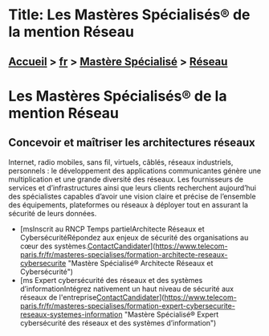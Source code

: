 # Title: Les Mastères Spécialisés® de la mention Réseau

## [Accueil](https://www.telecom-paris.fr "https://www.telecom-paris.fr") > [fr](https://www.telecom-paris.fr/fr "fr") > [Mastère Spécialisé](https://www.telecom-paris.fr/fr/masteres-specialises "Mastère Spécialisé") > [Réseau](https://www.telecom-paris.fr/fr/masteres-specialises/reseau)

[](https://www.telecom-paris.fr/fr/accueil)

# Les Mastères Spécialisés® de la mention Réseau

## Concevoir et maîtriser les architectures réseaux

Internet, radio mobiles, sans fil, virtuels, câblés, réseaux industriels,
personnels : le développement des applications communicantes génère une
multiplication et une grande diversité des réseaux. Les fournisseurs de
services et d’infrastructures ainsi que leurs clients recherchent aujourd’hui
des spécialistes capables d’avoir une vision claire et précise de l’ensemble
des équipements, plateformes ou réseaux à déployer tout en assurant la
sécurité de leurs données.

  * [msInscrit au RNCP Temps partielArchitecte Réseaux et CybersécuritéRépondez aux enjeux de sécurité des organisations au cœur des systèmes.[Contact](https://www.telecom-paris.fr/fr/masteres-specialises/contact-ms "Contact")[Candidater](https://admissions-ms.telecom-paris.fr/ "Candidater")](https://www.telecom-paris.fr/fr/masteres-specialises/formation-architecte-reseaux-cybersecurite "Mastère Spécialisé® Architecte Réseaux et Cybersécurité")
  * [ms Expert cybersécurité des réseaux et des systèmes d’informationIntégrez nativement un haut niveau de sécurité aux réseaux de l'entreprise[Contact](https://www.telecom-paris.fr/fr/masteres-specialises/contact-ms "Contact")[Candidater](https://admissions-ms.telecom-paris.fr/ "Candidater")](https://www.telecom-paris.fr/fr/masteres-specialises/formation-expert-cybersecurite-reseaux-systemes-information "Mastère Spécialisé® Expert cybersécurité des réseaux et des systèmes d’information")

